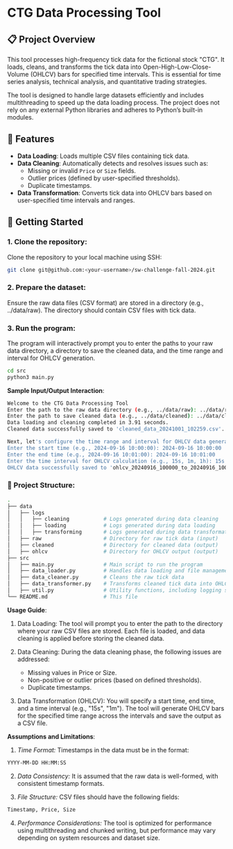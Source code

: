 # CTG Data Processing Tool

## 📋 Project Overview
This tool processes high-frequency tick data for the fictional stock "CTG". It loads, cleans, and transforms the tick data into Open-High-Low-Close-Volume (OHLCV) bars for specified time intervals. This is essential for time series analysis, technical analysis, and quantitative trading strategies.

The tool is designed to handle large datasets efficiently and includes multithreading to speed up the data loading process. The project does not rely on any external Python libraries and adheres to Python’s built-in modules.

## 🚀 Features
- **Data Loading**: Loads multiple CSV files containing tick data.
- **Data Cleaning**: Automatically detects and resolves issues such as:
  - Missing or invalid `Price` or `Size` fields.
  - Outlier prices (defined by user-specified thresholds).
  - Duplicate timestamps.
- **Data Transformation**: Converts tick data into OHLCV bars based on user-specified time intervals and ranges.

## 🏁 Getting Started

### 1. **Clone the repository**:
Clone the repository to your local machine using SSH:
```bash
git clone git@github.com:<your-username>/sw-challenge-fall-2024.git
```
### 2. **Prepare the dataset**:
Ensure the raw data files (CSV format) are stored in a directory (e.g., ../data/raw). The directory should contain CSV files with tick data.

### 3. **Run the program**:
The program will interactively prompt you to enter the paths to your raw data directory, a directory to save the cleaned data, and the time range and interval for OHLCV generation.
```bash
cd src
python3 main.py
```

**Sample Input/Output Interaction**:
```bash
Welcome to the CTG Data Processing Tool
Enter the path to the raw data directory (e.g., ../data/raw): ../data/raw
Enter the path to save cleaned data (e.g., ../data/cleaned): ../data/cleaned
Data loading and cleaning completed in 3.91 seconds.
Cleaned data successfully saved to 'cleaned_data_20241001_102259.csv'.

Next, let's configure the time range and interval for OHLCV data generation.
Enter the start time (e.g., 2024-09-16 10:00:00): 2024-09-16 10:00:00
Enter the end time (e.g., 2024-09-16 10:01:00): 2024-09-16 10:01:00
Enter the time interval for OHLCV calculation (e.g., 15s, 1m, 1h): 15s
OHLCV data successfully saved to 'ohlcv_20240916_100000_to_20240916_100100_15s.csv'.
```

### 📂 Project Structure:
```bash
.
├── data
│   ├── logs                  
│   │   ├── cleaning           # Logs generated during data cleaning
│   │   ├── loading            # Logs generated during data loading
│   │   ├── transforming       # Logs generated during data transformation
│   ├── raw                    # Directory for raw tick data (input)
│   ├── cleaned                # Directory for cleaned data (output)
│   ├── ohlcv                  # Directory for OHLCV output (output)
├── src
│   ├── main.py                # Main script to run the program
│   ├── data_loader.py         # Handles data loading and file management
│   ├── data_cleaner.py        # Cleans the raw tick data
│   ├── data_transformer.py    # Transforms cleaned tick data into OHLCV bars
│   ├── util.py                # Utility functions, including logging setup
└── README.md                  # This file
```

**Usage Guide**:
1. Data Loading: The tool will prompt you to enter the path to the directory where your raw CSV files are stored. Each file is loaded, and data cleaning is applied before storing the cleaned data.

2. Data Cleaning: During the data cleaning phase, the following issues are addressed:
    - Missing values in Price or Size.
    - Non-positive or outlier prices (based on defined thresholds).
    - Duplicate timestamps.

3. Data Transformation (OHLCV): You will specify a start time, end time, and a time interval (e.g., "15s", "1m"). The tool will generate OHLCV bars for the specified time range across the intervals and save the output as a CSV file.

**Assumptions and Limitations**:
1. *Time Format:* Timestamps in the data must be in the format:
```bash
YYYY-MM-DD HH:MM:SS
```

2. *Data Consistency:* It is assumed that the raw data is well-formed, with consistent timestamp formats.

3. *File Structure:* CSV files should have the following fields:
```bash
Timestamp, Price, Size
```

4. *Performance Considerations:* The tool is optimized for performance using multithreading and chunked writing, but performance may vary depending on system resources and dataset size.
